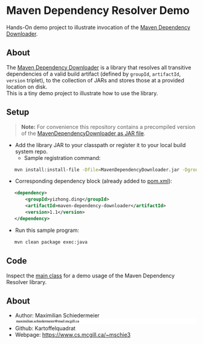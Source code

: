 # Maven Dependency Resolver Demo

Hands-On demo project to illustrate invocation of the [Maven Dependency Downloader](https://github.com/Explorew/maven-dependency-downloader).

## About

The [Maven Dependency Downloader](https://github.com/Explorew/maven-dependency-downloader) is a library that resolves all transitive dependencies of a valid build artifact (defined by ```groupId```, ```artifactId```, ```version``` triplet), to the collection of JARs and stores those at a provided location on disk.  
This is a tiny demo project to illustrate how to use the library.

## Setup

 > **Note:** For convenience this repository contains a precompiled version of the [MavenDependencyDownloader as JAR file](MavenDependencyDownloader.jar).

 * Add the library JAR to your classpath or register it to your local build system repo.
   * Sample registration command:
```bash
   mvn install:install-file -Dfile=MavenDependencyDownloader.jar -DgroupId=yizhong.ding -DartifactId=maven-dependency-downloader -Dversion=1.1 -Dpackaging=jar -DcreateChecksum=true
```
   * Corresponding dependency block (already added to [pom.xml](pom.xml)):  
```xml
   <dependency>
       <groupId>yizhong.ding</groupId>
       <artifactId>maven-dependency-downloader</artifactId>
       <version>1.1</version>
   </dependency>
```
 * Run this sample program:  
```bash
   mvn clean package exec:java
```

## Code

Inspect the [main class](src/main/java/eu/kartoffelquadrat/mdddemo/Launcher.java) for a demo usage of the Maven Dependency Resolver library.

## About

 * Author: Maximilian Schiedermeier ![email](email.png)
 * Github: Kartoffelquadrat
 * Webpage: https://www.cs.mcgill.ca/~mschie3
